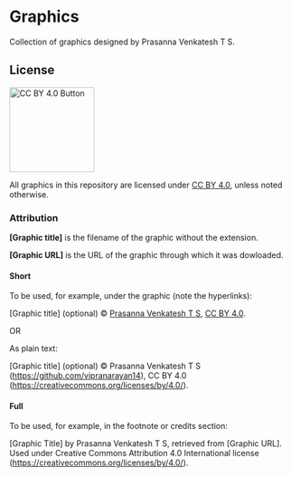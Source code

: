 # Graphics

Collection of graphics designed by Prasanna Venkatesh T S.

## License

<img src="https://mirrors.creativecommons.org/presskit/buttons/88x31/png/by.png" alt="CC BY 4.0 Button" width="150"/>

All graphics in this repository are licensed under [CC BY 4.0](https://creativecommons.org/licenses/by/4.0/), unless noted otherwise.

### Attribution

**[Graphic title]** is the filename of the graphic without the extension.

**[Graphic URL]** is the URL of the graphic through which it was dowloaded.

#### Short

To be used, for example, under the graphic (note the hyperlinks):

[Graphic title]&nbsp;(optional) © [Prasanna Venkatesh T S](https://github.com/vipranarayan14), [CC BY 4.0](https://creativecommons.org/licenses/by/4.0/).

OR

As plain text:

[Graphic title]&nbsp;(optional) © Prasanna Venkatesh T S (https://github.com/vipranarayan14), CC BY 4.0 (https://creativecommons.org/licenses/by/4.0/).

#### Full

To be used, for example, in the footnote or credits section:

[Graphic Title] by Prasanna Venkatesh T S, retrieved from [Graphic URL]. Used under Creative Commons Attribution 4.0 International license (https://creativecommons.org/licenses/by/4.0/).

